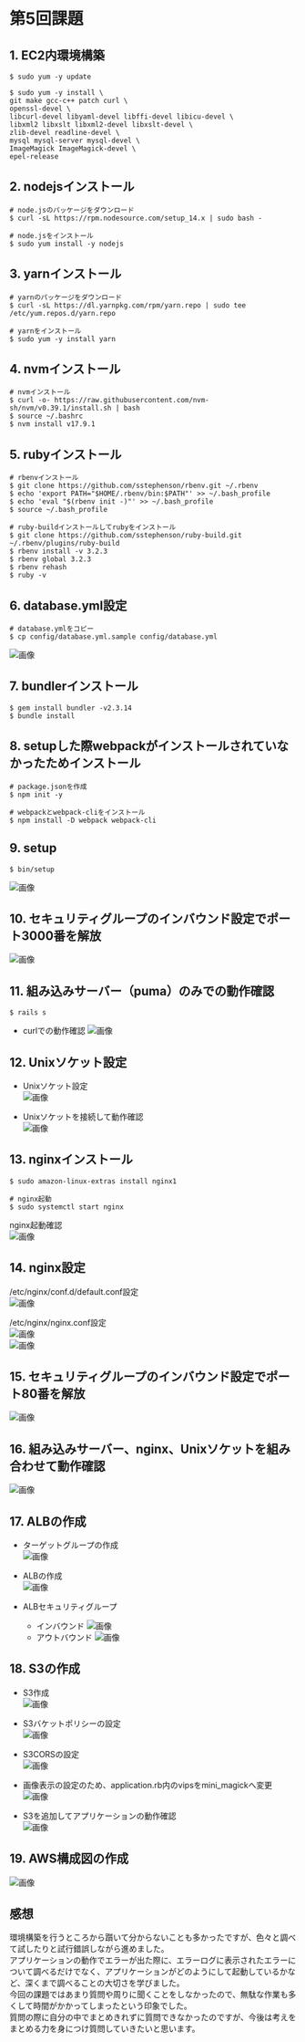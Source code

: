 # 第5回課題

## 1. EC2内環境構築  
```
$ sudo yum -y update

$ sudo yum -y install \
git make gcc-c++ patch curl \
openssl-devel \
libcurl-devel libyaml-devel libffi-devel libicu-devel \
libxml2 libxslt libxml2-devel libxslt-devel \
zlib-devel readline-devel \
mysql mysql-server mysql-devel \
ImageMagick ImageMagick-devel \
epel-release
```

## 2. nodejsインストール  
```
# node.jsのパッケージをダウンロード
$ curl -sL https://rpm.nodesource.com/setup_14.x | sudo bash -

# node.jsをインストール
$ sudo yum install -y nodejs
```

## 3. yarnインストール
```
# yarnのパッケージをダウンロード
$ curl -sL https://dl.yarnpkg.com/rpm/yarn.repo | sudo tee /etc/yum.repos.d/yarn.repo

# yarnをインストール
$ sudo yum -y install yarn
```	

## 4. nvmインストール
```	
# nvmインストール
$ curl -o- https://raw.githubusercontent.com/nvm-sh/nvm/v0.39.1/install.sh | bash
$ source ~/.bashrc
$ nvm install v17.9.1
```	

## 5. rubyインストール
```	
# rbenvインストール
$ git clone https://github.com/sstephenson/rbenv.git ~/.rbenv
$ echo 'export PATH="$HOME/.rbenv/bin:$PATH"' >> ~/.bash_profile
$ echo 'eval "$(rbenv init -)"' >> ~/.bash_profile
$ source ~/.bash_profile

# ruby-buildインストールしてrubyをインストール
$ git clone https://github.com/sstephenson/ruby-build.git ~/.rbenv/plugins/ruby-build
$ rbenv install -v 3.2.3
$ rbenv global 3.2.3
$ rbenv rehash
$ ruby -v
```

## 6. database.yml設定 
```
# database.ymlをコピー
$ cp config/database.yml.sample config/database.yml
```

![画像](images/lecture05/databaseyml.png)  

## 7. bundlerインストール
```	
$ gem install bundler -v2.3.14  
$ bundle install
```

## 8. setupした際webpackがインストールされていなかったためインストール   
```
# package.jsonを作成
$ npm init -y

# webpackとwebpack-cliをインストール
$ npm install -D webpack webpack-cli
```

## 9. setup
```	
$ bin/setup
```	

![画像](images/lecture05/binsetup.png)

## 10. セキュリティグループのインバウンド設定でポート3000番を解放
![画像](images/lecture05/port3000.png)  

## 11. 組み込みサーバー（puma）のみでの動作確認
```	
$ rails s  
```	

- curlでの動作確認
![画像](images/lecture05/pumacurl.png)  

## 12. Unixソケット設定 
- Unixソケット設定  
![画像](images/lecture05/unixsocket.png) 

- Unixソケットを接続して動作確認   
![画像](images/lecture05/unixsocket-rails.png) 

## 13. nginxインストール
```	
$ sudo amazon-linux-extras install nginx1

# nginx起動
$ sudo systemctl start nginx
```
nginx起動確認  
![画像](images/lecture05/nginxstart.png) 

## 14. nginx設定
/etc/nginx/conf.d/default.conf設定  
![画像](images/lecture05/nginx-defaultconf.png) 

/etc/nginx/nginx.conf設定  
![画像](images/lecture05/nginxconf1.png)   
![画像](images/lecture05/nginxconf2.png)

## 15. セキュリティグループのインバウンド設定でポート80番を解放 
![画像](images/lecture05/nginxport80-2.png) 

## 16. 組み込みサーバー、nginx、Unixソケットを組み合わせて動作確認
![画像](images/lecture05/application-nginx-unix.png)

## 17. ALBの作成  
- ターゲットグループの作成  
![画像](images/lecture05/targetgroup.png)

- ALBの作成  
![画像](images/lecture05/ALB.png)

- ALBセキュリティグループ   
  - インバウンド
  ![画像](images/lecture05/alb-sg-in.png)
  - アウトバウンド
  ![画像](images/lecture05/alb-sg-out.png)

## 18. S3の作成  
- S3作成   
![画像](images/lecture05/S3-bucket.png)

- S3バケットポリシーの設定  
![画像](images/lecture05/S3-BucketPolicy-2.png)   

- S3CORSの設定  
![画像](images/lecture05/S3-CORS.png)

- 画像表示の設定のため、application.rb内のvipsをmini_magickへ変更  
![画像](images/lecture05/application.rb-mini_magick.png)

- S3を追加してアプリケーションの動作確認  
![画像](images/lecture05/S3-application.png)

## 19. AWS構成図の作成   
![画像](images/lecture05/lecture5-AWSarchitecture.png)

## 感想
環境構築を行うところから躓いて分からないことも多かったですが、色々と調べて試したりと試行錯誤しながら進めました。   
アプリケーションの動作でエラーが出た際に、エラーログに表示されたエラーについて調べるだけでなく、アプリケーションがどのようにして起動しているかなど、深くまで調べることの大切さを学びました。   
今回の課題ではあまり質問や周りに聞くことをしなかったので、無駄な作業も多くして時間がかかってしまったという印象でした。   
質問の際に自分の中でまとめきれずに質問できなかったのですが、今後は考えをまとめる力を身につけ質問していきたいと思います。
